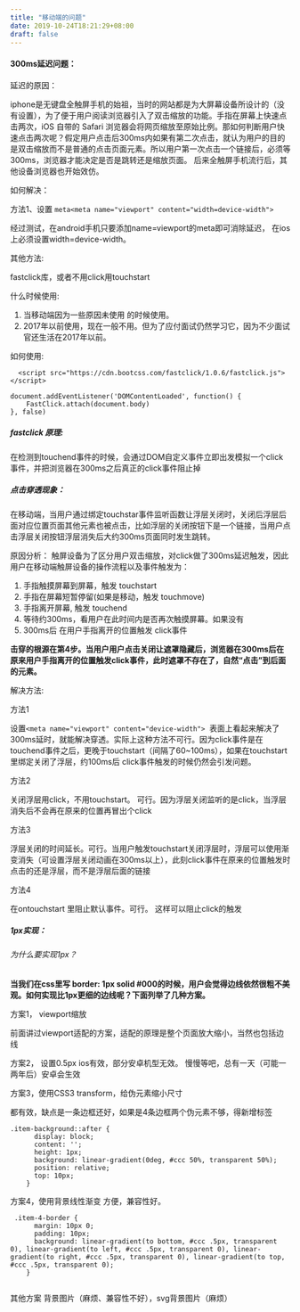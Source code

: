 ```yaml
---
title: "移动端的问题"
date: 2019-10-24T18:21:29+08:00
draft: false
---
```

#### 300ms延迟问题：

延迟的原因：

iphone是无键盘全触屏手机的始祖，当时的网站都是为大屏幕设备所设计的（没有设置<meta name="viewport">），为了便于用户阅读浏览器引入了双击缩放的功能。手指在屏幕上快速点击两次，iOS 自带的 Safari 浏览器会将网页缩放至原始比例。那如何判断用户快速点击两次呢？假定用户点击后300ms内如果有第二次点击，就认为用户的目的是双击缩放而不是普通的点击页面元素。所以用户第一次点击一个链接后，必须等300ms，浏览器才能决定是否是跳转还是缩放页面。 后来全触屏手机流行后，其他设备浏览器也开始效仿。

如何解决：

方法1、设置
`meta<meta name="viewport" content="width=device-width">`

经过测试，在android手机只要添加name=viewport的meta即可消除延迟， 在ios上必须设置width=device-width。

其他方法:

fastclick库，或者不用click用touchstart

什么时候使用:
1. 当移动端因为一些原因未使用 <meta name="viewport" content="width=device-width">的时候使用。
2. 2017年以前使用，现在一般不用。但为了应付面试仍然学习它，因为不少面试官还生活在2017年以前。

如何使用:

```
  <script src="https://cdn.bootcss.com/fastclick/1.0.6/fastclick.js"></script>
  
document.addEventListener('DOMContentLoaded', function() {
    FastClick.attach(document.body)
}, false)
```

##### fastclick 原理:
在检测到touchend事件的时候，会通过DOM自定义事件立即出发模拟一个click事件，并把浏览器在300ms之后真正的click事件阻止掉

##### 点击穿透现象：

在移动端，当用户通过绑定touchstar事件监听函数让浮层关闭时，关闭后浮层后面对应位置页面其他元素也被点击，比如浮层的关闭按钮下是一个链接，当用户点击浮层关闭按钮浮层消失后大约300ms页面同时发生跳转。

原因分析：
触屏设备为了区分用户双击缩放，对click做了300ms延迟触发，因此用户在移动端触屏设备的操作流程以及事件触发为：

1. 手指触摸屏幕到屏幕，触发 touchstart
2. 手指在屏幕短暂停留(如果是移动，触发 touchmove)
3. 手指离开屏幕, 触发 touchend
4. 等待约300ms，看用户在此时间内是否再次触摸屏幕。如果没有
5. 300ms后 在用户手指离开的位置触发 click事件

**击穿的根源在第4步。当用户用户点击关闭让遮罩隐藏后，浏览器在300ms后在原来用户手指离开的位置触发click事件，此时遮罩不存在了，自然“点击”到后面的元素。**

解决方法:

方法1

设置`<meta name="viewport" content="device-width">` 
表面上看起来解决了300ms延时，就能解决穿透。实际上这种方法不可行。因为click事件是在touchend事件之后，更晚于touchstart（间隔了60~100ms），如果在touchstart 里绑定关闭了浮层，约100ms后 click事件触发的时候仍然会引发问题。

方法2

关闭浮层用click，不用touchstart。
可行。因为浮层关闭监听的是click，当浮层消失后不会再在原来的位置再冒出个click

方法3

浮层关闭的时间延长。可行。当用户触发touchstart关闭浮层时，浮层可以使用渐变消失（可设置浮层关闭动画在300ms以上），此刻click事件在原来的位置触发时点击的还是浮层，而不是浮层后面的链接

方法4

在ontouchstart 里阻止默认事件。可行。 这样可以阻止click的触发

##### 1px实现：

###### 为什么要实现1px？

**当我们在css里写 border: 1px solid #000的时候，用户会觉得边线依然很粗不美观。如何实现比1px更细的边线呢？下面列举了几种方案。**

方案1， viewport缩放

前面讲过viewport适配的方案，适配的原理是整个页面放大缩小，当然也包括边线

方案2， 设置0.5px
ios有效，部分安卓机型无效。 慢慢等吧，总有一天（可能一两年后）安卓会生效

方案3，使用CSS3 transform，给伪元素缩小尺寸

都有效，缺点是一条边框还好，如果是4条边框两个伪元素不够，得新增标签

```
.item-background::after {
      display: block;
      content: '';
      height: 1px;
      background: linear-gradient(0deg, #ccc 50%, transparent 50%);
      position: relative;
      top: 10px;
    }
 ```
方案4，使用背景线性渐变
方便，兼容性好。

```
 .item-4-border {
      margin: 10px 0;
      padding: 10px;
      background: linear-gradient(to bottom, #ccc .5px, transparent 0), linear-gradient(to left, #ccc .5px, transparent 0), linear-gradient(to right, #ccc .5px, transparent 0), linear-gradient(to top, #ccc .5px, transparent 0);
    }
    
```
其他方案
背景图片（麻烦、兼容性不好），svg背景图片（麻烦）